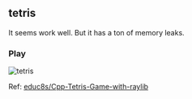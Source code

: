 ## tetris

It seems work well. But it has a ton of memory leaks.

### Play

![tetris](https://github.com/user-attachments/assets/810f0d01-29a7-4705-87cf-5f677f8a399d)

Ref: [educ8s/Cpp-Tetris-Game-with-raylib](https://github.com/educ8s/Cpp-Tetris-Game-with-raylib)
